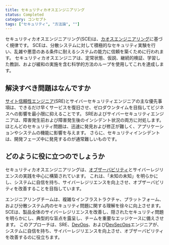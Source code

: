 ```yaml
---
title: セキュリティカオスエンジニアリング
status: Completed
category: コンセプト
tags: ["セキュリティ", "方法論", ""]
---
```


セキュリティカオスエンジニアリング(SCE)は、[カオスエンジニアリング](/ja/chaos-engineering/)に基づく規律です。
SCEは、分散システムに対して積極的なセキュリティ実験を行い、乱雑や悪意のある条件に耐えるシステムの能力に信頼を築くために行われます。
セキュリティカオスエンジニアは、定常状態、仮説、継続的検証、学習した教訓、および緩和の実施を含む科学的方法のループを使用してこれを達成します。

## 解決すべき問題はなんですか

[サイト信頼性エンジニア](/ja/site-reliability-engineering/)(SRE)とサイバーセキュリティエンジニアの主な優先事項は、できるだけ早くサービスを復旧させ、ゼロダウンタイムを目指してビジネスへの影響を最小限に抑えることです。
SREおよびサイバーセキュリティエンジニアは、障害発生前および障害発生後のインシデント状況の両方に対処します。
ほとんどのセキュリティ問題は、迅速に発見および修正が難しく、アプリケーションやシステムの機能に影響を与えます。
さらに、セキュリティインシデントは、開発フェーズ中に発見するのが通常難しいものです。

## どのように役に立つのでしょうか

セキュリティカオスエンジニアリングは、[オブザーバビリティ](/ja/observability/)とサイバーレジリエンスの実践を中心に構築されています。
これは、「未知の未知」を明らかにし、システムに自信を持ち、サイバーレジリエンスを向上させ、オブザーバビリティを改善することを目指しています。

エンジニアリングチームは、複雑なインフラストラクチャ、プラットフォーム、および分散システム内のセキュリティ問題に関する理解を徐々に向上させます。
SCEは、製品全体のサイバーレジリエンスを改善し、隠されたセキュリティ問題を明らかにし、典型的な盲点を露呈し、チームを重要なエッジケースに備えさせます。
このアプローチは、SRE、[DevOps](/ja/devops/)、および[DevSecOps](/ja/devsecops/)エンジニアが、システムに自信を持ち、サイバーレジリエンスを向上させ、オブザーバビリティを改善するのに役立ちます。
